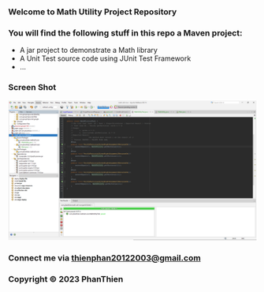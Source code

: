 ### Welcome to Math Utility Project Repository

### You will find the following stuff in this repo a Maven project:

* A jar project to demonstrate a Math library
* A Unit Test source code using JUnit Test Framework
* ...

### Screen Shot
![Screen Shot](https://github.com/ttlihao/math-util-mvn/blob/7046947f98d58d643e4d17cd87945b8b5dbe9057/screenshot/Screenshot%202023-10-11%20162701.png)

### Connect me via thienphan20122003@gmail.com
### Copyright &#169; 2023 PhanThien


